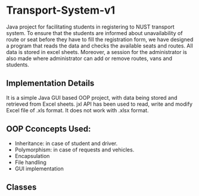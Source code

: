 # Transport-System-v1
Java project for facilitating students in registering to NUST transport system. To ensure that the students are informed about unavailability of route or seat before they have to fill the registration form, we have designed a program that reads the data and checks the available seats and routes. All data is stored in excel sheets. Moreover, a session for the administrator is also made where administrator can add or remove routes, vans and students.
## Implementation Details
It is a simple Java GUI based OOP project, with data being stored and retrieved from Excel sheets. jxl API has been used to read, write and modify Excel file of .xls format. It does not work with .xlsx format.
## OOP Cconcepts Used:
-	Inheritance: in case of student and driver.
-	Polymorphism:  in case of requests and vehicles.
-	Encapsulation
-	File handling
-	GUI implementation
## Classes
